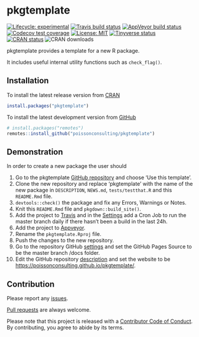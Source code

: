 
<!-- README.md is generated from README.Rmd. Please edit that file -->

# pkgtemplate

<!-- badges: start -->

[![Lifecycle:
experimental](https://img.shields.io/badge/lifecycle-experimental-orange.svg)](https://www.tidyverse.org/lifecycle/#experimental)
[![Travis build
status](https://travis-ci.com/poissonconsulting/pkgtemplate.svg?branch=master)](https://travis-ci.com/poissonconsulting/pkgtemplate)
[![AppVeyor build
status](https://ci.appveyor.com/api/projects/status/github/poissonconsulting/pkgtemplate?branch=master&svg=true)](https://ci.appveyor.com/project/poissonconsulting/pkgtemplate)
[![Codecov test
coverage](https://codecov.io/gh/poissonconsulting/pkgtemplate/branch/master/graph/badge.svg)](https://codecov.io/gh/poissonconsulting/pkgtemplate?branch=master)
[![License:
MIT](https://img.shields.io/badge/License-MIT-green.svg)](https://opensource.org/licenses/MIT)
[![Tinyverse
status](https://tinyverse.netlify.com/badge/pkgtemplate)](https://CRAN.R-project.org/package=pkgtemplate)
[![CRAN
status](https://www.r-pkg.org/badges/version/pkgtemplate)](https://cran.r-project.org/package=pkgtemplate)
![CRAN downloads](http://cranlogs.r-pkg.org/badges/pkgtemplate)
<!-- badges: end -->

pkgtemplate provides a template for a new R package.

It includes useful internal utility functions such as `check_flag()`.

## Installation

To install the latest release version from
[CRAN](https://cran.r-project.org)

``` r
install.packages("pkgtemplate")
```

To install the latest development version from
[GitHub](https://github.com/poissonconsulting/pkgtemplate)

``` r
# install.packages("remotes")
remotes::install_github("poissonconsulting/pkgtemplate")
```

## Demonstration

In order to create a new package the user should

1)  Go to the pkgtemplate [GitHub
    repository](https://github.com/poissonconsulting/pkgtemplate) and
    choose ‘Use this template’.
2)  Clone the new repository and replace ‘pkgtemplate’ with the name of
    the new package in `DESCRIPTION`, `NEWS.md`, `tests/testthat.R` and
    this `README.Rmd` file.
3)  `devtools::check()` the package and fix any Errors, Warnings or
    Notes.
4)  Knit this `README.Rmd` file and `pkgdown::build_site()`.
5)  Add the project to
    [Travis](https://www.travis-ci.com/poissonconsulting/pkgtemplate)
    and in the
    [Settings](https://www.travis-ci.com/poissonconsulting/pkgtemplate/settings)
    add a Cron Job to run the master branch daily if there hasn’t been a
    build in the last 24h.
6)  Add the project to
    [Appveyor](https://ci.appveyor.com/project/poissonconsulting/pkgtemplate).
7)  Rename the `pkgtemplate.Rproj` file.
8)  Push the changes to the new repository.
9)  Go to the repository GitHub
    [settings](https://github.com/poissonconsulting/pkgtemplate/settings)
    and set the GitHub Pages Source to be the master branch /docs
    folder.
10) Edit the GitHub repository
    [description](https://github.com/poissonconsulting/pkgtemplate/) and
    set the website to be
    <https://poissonconsulting.github.io/pkgtemplate/>.

## Contribution

Please report any
[issues](https://github.com/poissonconsulting/pkgtemplate/issues).

[Pull requests](https://github.com/poissonconsulting/pkgtemplate/pulls)
are always welcome.

Please note that this project is released with a [Contributor Code of
Conduct](https://github.com/poissonconsulting/pkgtemplate/blob/master/CODE_OF_CONDUCT.md).
By contributing, you agree to abide by its terms.
